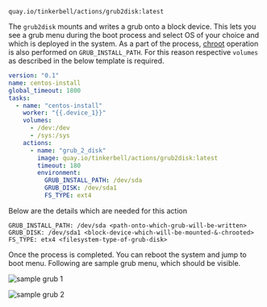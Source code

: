 ```
quay.io/tinkerbell/actions/grub2disk:latest
```

The `grub2disk` mounts and writes a grub onto a block device. This lets you see a grub menu during the boot process and select OS of your choice and which is deployed in the system. As a part of the process, [chroot](https://en.wikipedia.org/wiki/Chroot) operation is also performed on `GRUB_INSTALL_PATH`. For this reason respective `volumes` as described in the below template is required.

```yaml
version: "0.1"
name: centos-install
global_timeout: 1800
tasks:
  - name: "centos-install"
    worker: "{{.device_1}}"
    volumes:
      - /dev:/dev
      - /sys:/sys
    actions:
      - name: "grub_2_disk"
        image: quay.io/tinkerbell/actions/grub2disk:latest
        timeout: 180
        environment:
          GRUB_INSTALL_PATH: /dev/sda
          GRUB_DISK: /dev/sda1
          FS_TYPE: ext4
```

Below are the details which are needed for this action

```shel
GRUB_INSTALL_PATH: /dev/sda <path-onto-which-grub-will-be-written>
GRUB_DISK: /dev/sda1 <block-device-which-will-be-mounted-&-chrooted>
FS_TYPE: etx4 <filesystem-type-of-grub-disk>
```

Once the process is completed. You can reboot the system and jump to boot menu. Following are sample grub menu, which should be visible.

![sample grub 1](sample_grub_menu_1.png)

![sample grub 2](sample_grub_menu_1.png)
